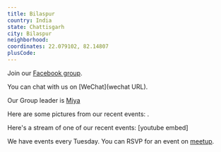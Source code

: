 ```yaml
---
title: Bilaspur
country: India
state: Chattisgarh
city: Bilaspur
neighborhood: 
coordinates: 22.079102, 82.14807
plusCode:
---
```

Join our [Facebook group](https://www.facebook.com/groups/free.code.camp.bilaspur).

You can chat with us on [WeChat](wechat URL).

Our Group leader is [Miya](freecodecamp.org/miya)

Here are some pictures from our recent events:
![]().

Here's a stream of one of our recent events:
[youtube embed]

We have events every Tuesday. You can RSVP for an event on [meetup](meetupurl).
